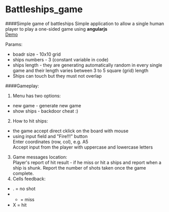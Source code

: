 Battleships_game
============

####Simple game of battleships
Simple application to allow a single human player to play a one-sided game using **angularjs** <br />
[Demo](http://onora.github.io/angularjs_projects/Battleships_game/)


Params:
- boadr size - 10x10 grid
- ships numbers - 3 (constant variable in code)
- ships length - they are generating automatically random in every single game and their length varies between 3 to 5 square (grid) length
- Ships can touch but they must not overlap

####Gameplay:

1. Menu has two options:
  - new game - generate new game
  - show ships - backdoor cheat :)
2. How to hit ships:
  - the game accept direct cklick on the board with mouse
  - using input field and "Fire!!!" button <br />
  Enter coordinates (row, col), e.g. A5 <br />
  Accept input from the player with uppercase and lowercase letters
3. Game messages location: <br />
  Player's report of hit result - if he miss or hit a ships and report when a ship is shunk. Report the number of shots taken once the game complete.
4. Cells feedback: <br />
  - . = no shot  <br />
  - - = miss  <br />
  - X = hit

